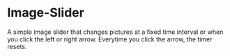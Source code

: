 # Image-Slider
A simple image slider that changes pictures at a fixed time interval or when you click the left or right arrow. Everytime you click the arrow, the timer resets.

